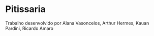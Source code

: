 # Pitissaria


Trabalho desenvolvido por Alana Vasoncelos, Arthur Hermes, Kauan Pardini, Ricardo Amaro